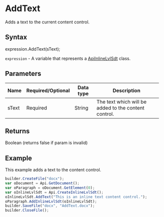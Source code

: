 # AddText

Adds a text to the current content control.

## Syntax

expression.AddText(sText);

`expression` - A variable that represents a [ApiInlineLvlSdt](../ApiInlineLvlSdt.md) class.

## Parameters

| **Name** | **Required/Optional** | **Data type** | **Description** |
| ------------- | ------------- | ------------- | ------------- |
| sText | Required | String | The text which will be added to the content control. |

## Returns

Boolean (returns false if param is invalid)

## Example

This example adds a text to the content control.

```javascript
builder.CreateFile("docx");
var oDocument = Api.GetDocument();
var oParagraph = oDocument.GetElement(0);
var oInlineLvlSdt = Api.CreateInlineLvlSdt();
oInlineLvlSdt.AddText("This is an inline text content control.");
oParagraph.AddInlineLvlSdt(oInlineLvlSdt);
builder.SaveFile("docx", "AddText.docx");
builder.CloseFile();
```